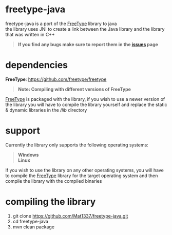 # freetype-java

freetype-java is a port of the [FreeType](https://github.com/freetype/freetype) library to java   
the library uses JNI to create a link between the Java library and the library that was written in C++

> **If you find any bugs make sure to report them in the [issues](https://github.com/Mat1337/freetype-java/issues) page**

# dependencies

**FreeType**: https://github.com/freetype/freetype

> **Note: Compiling with different versions of FreeType**

[FreeType](https://github.com/freetype/freetype) is packaged with the library, if you wish to use a newer version of the library you will have to compile the library yourself and replace the static & dynamic libraries in the */lib* directory

# support

Currently the library only supports the following operating systems:

> **Windows**   
> **Linux**   

If you wish to use the library on any other operating systems, you will have to compile the [FreeType](https://github.com/freetype/freetype) library for the target operating system and then compile the library with the compiled binaries 

# compiling the library

1) git clone https://github.com/Mat1337/freetype-java.git
2) cd freetype-java
3) mvn clean package
